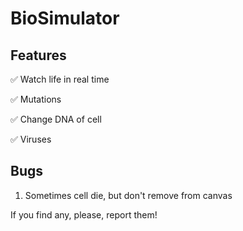 # BioSimulator
## Features
:white_check_mark: Watch life in real time

:white_check_mark: Mutations

:white_check_mark: Change DNA of cell
    
:white_check_mark: Viruses

## Bugs

1. Sometimes cell die, but don't remove from canvas 

If you find any, please, report them!
  
